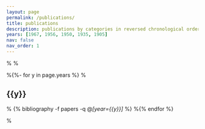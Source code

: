 ```yaml
---
layout: page
permalink: /publications/
title: publications
description: publications by categories in reversed chronological order. generated by jekyll-scholar.
years: [1967, 1956, 1950, 1935, 1905]
nav: false
nav_order: 1
---
```

%<!-- _pages/publications.md -->
%<div class="publications">

%{%- for y in page.years %}
%  <h2 class="year">{{y}}</h2>
 % {% bibliography -f papers -q @*[year={{y}}]* %}
%{% endfor %}

%</div>
